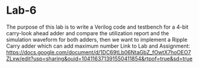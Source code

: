 # Lab-6
The purpose of this lab is to write a Verilog code and testbench for a 4-bit carry-look ahead adder and compare the utilization report and the simulation waveform for both adders, then we want to implement a Ripple Carry adder which can add maximum number
Link to Lab and Assignment: https://docs.google.com/document/d/1DC69tLb06NtaGbZ_fOwtX7hoOEO7ZLxw/edit?usp=sharing&ouid=104116371391550411854&rtpof=true&sd=true
